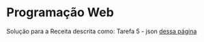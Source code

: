 # Programação Web

Solução para a Receita descrita como: Tarefa 5 - json
[dessa página](https://sites.google.com/view/fabricio10/p%C3%A1gina-inicial/cursos/pweb/json4)
